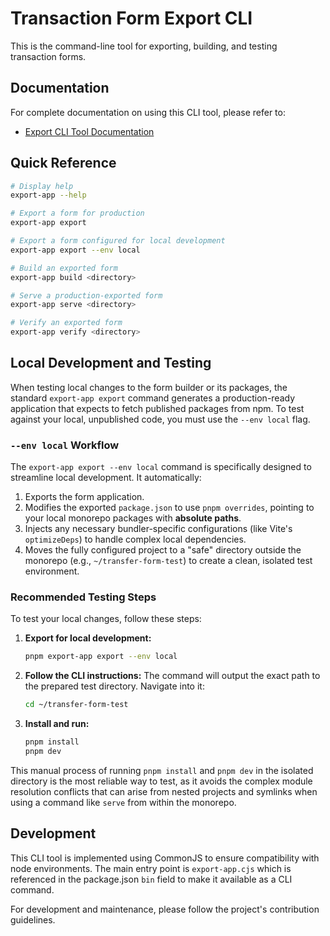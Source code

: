 # Transaction Form Export CLI

This is the command-line tool for exporting, building, and testing transaction forms.

## Documentation

For complete documentation on using this CLI tool, please refer to:

- [Export CLI Tool Documentation](../../../docs/export-cli-tool.md)

## Quick Reference

```bash
# Display help
export-app --help

# Export a form for production
export-app export

# Export a form configured for local development
export-app export --env local

# Build an exported form
export-app build <directory>

# Serve a production-exported form
export-app serve <directory>

# Verify an exported form
export-app verify <directory>
```

## Local Development and Testing

When testing local changes to the form builder or its packages, the standard `export-app export` command generates a production-ready application that expects to fetch published packages from npm. To test against your local, unpublished code, you must use the `--env local` flag.

### `--env local` Workflow

The `export-app export --env local` command is specifically designed to streamline local development. It automatically:

1. Exports the form application.
2. Modifies the exported `package.json` to use `pnpm overrides`, pointing to your local monorepo packages with **absolute paths**.
3. Injects any necessary bundler-specific configurations (like Vite's `optimizeDeps`) to handle complex local dependencies.
4. Moves the fully configured project to a "safe" directory outside the monorepo (e.g., `~/transfer-form-test`) to create a clean, isolated test environment.

### Recommended Testing Steps

To test your local changes, follow these steps:

1. **Export for local development:**

   ```bash
   pnpm export-app export --env local
   ```

2. **Follow the CLI instructions:** The command will output the exact path to the prepared test directory. Navigate into it:

   ```bash
   cd ~/transfer-form-test
   ```

3. **Install and run:**
   ```bash
   pnpm install
   pnpm dev
   ```

This manual process of running `pnpm install` and `pnpm dev` in the isolated directory is the most reliable way to test, as it avoids the complex module resolution conflicts that can arise from nested projects and symlinks when using a command like `serve` from within the monorepo.

## Development

This CLI tool is implemented using CommonJS to ensure compatibility with node environments. The main entry point is `export-app.cjs` which is referenced in the package.json `bin` field to make it available as a CLI command.

For development and maintenance, please follow the project's contribution guidelines.
